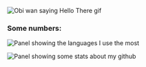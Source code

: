 ![Obi wan saying Hello There gif](https://media1.giphy.com/media/Nx0rz3jtxtEre/giphy.gif)

### Some numbers:

![Panel showing the languages I use the most](https://github-readme-stats.vercel.app/api/top-langs/?username=tavaresl&hide=html&layout=compact&theme=dracula)

![Panel showing some stats about my github](https://github-readme-stats.vercel.app/api?username=tavaresl&theme=dracula&show_icons=true&hide=contribs,issues&count_private=true)
